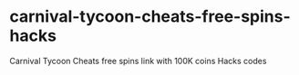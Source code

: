 # carnival-tycoon-cheats-free-spins-hacks
Carnival Tycoon Cheats free spins link with 100K coins Hacks codes
